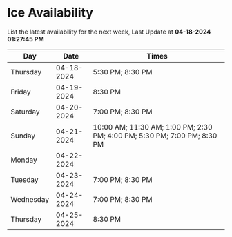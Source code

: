 # Ice Availability

List the latest availability for the next week, Last Update at **04-18-2024 01:27:45 PM**

| Day         | Date        | Times       |
| ----------- | ----------- | ----------- |
|Thursday|04-18-2024|5:30 PM; 8:30 PM|
|Friday|04-19-2024|8:30 PM|
|Saturday|04-20-2024|7:00 PM; 8:30 PM|
|Sunday|04-21-2024|10:00 AM; 11:30 AM; 1:00 PM; 2:30 PM; 4:00 PM; 5:30 PM; 7:00 PM; 8:30 PM|
|Monday|04-22-2024||
|Tuesday|04-23-2024|7:00 PM; 8:30 PM|
|Wednesday|04-24-2024|7:00 PM; 8:30 PM|
|Thursday|04-25-2024|8:30 PM|
